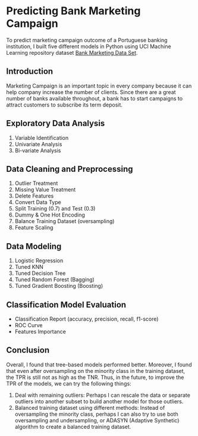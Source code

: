 # Predicting Bank Marketing Campaign
To predict marketing campaign outcome of a Portuguese banking institution, I built five different models in Python using UCI Machine Learning repository dataset [Bank Marketing Data Set](https://archive.ics.uci.edu/ml/datasets/Bank+Marketing).
## Introduction
Marketing Campaign is an important topic in every company because it can help company increase the number of clients. Since there are a great number of banks available throughout, a bank has to start campaigns to attract customers to subscribe its term deposit. 
## Exploratory Data Analysis
1. Variable Identification
2. Univariate Analysis
3. Bi-variate Analysis
## Data Cleaning and Preprocessing
1. Outlier Treatment
2. Missing Value Treatment
3. Delete Features
4. Convert Data Type
5. Split Training (0.7) and Test (0.3)
6. Dummy & One Hot Encoding 
7. Balance Training Dataset (oversampling)
8. Feature Scaling
## Data Modeling
1. Logistic Regression
2. Tuned KNN
3. Tuned Decision Tree
4. Tuned Random Forest (Bagging)
5. Tuned Gradient Boosting (Boosting)
## Classification Model Evaluation
   - Classification Report (accuracy, precision, recall, f1-score)
   - ROC Curve
   - Features Importance
## Conclusion
Overall, I found that tree-based models performed better. Moreover, I found that even after oversampling on the minority class in the training dataset, the TPR is still not as high as the TNR. Thus, in the future, to improve the TPR of the models, we can try the following things: 
1. Deal with remaining outliers: Perhaps I can rescale the data or separate outliers into another subset to build another model for those outliers.
2. Balanced training dataset using different methods: Instead of oversampling the minority class, perhaps I can also try to use both oversampling and undersampling, or ADASYN (Adaptive Synthetic) algorithm to create a balanced training dataset.

